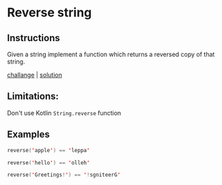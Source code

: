 # Reverse string

## Instructions

Given a string implement a function which returns a reversed copy of that string.

[challange](challange.kt) | [solution](solution.kt)

## Limitations:

Don't use Kotlin `String.reverse` function

## Examples

```kotlin
reverse('apple') == 'leppa'

reverse('hello') == 'olleh'

reverse('Greetings!') == '!sgniteerG'
```

